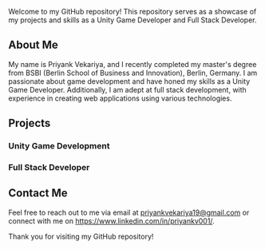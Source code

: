 Welcome to my GitHub repository! This repository serves as a showcase of my projects and skills as a Unity Game Developer and Full Stack Developer.

## About Me

My name is Priyank Vekariya, and I recently completed my master's degree from BSBI (Berlin School of Business and Innovation), Berlin, Germany. I am passionate about game development and have honed my skills as a Unity Game Developer. Additionally, I am adept at full stack development, with experience in creating web applications using various technologies.

## Projects

### Unity Game Development

### Full Stack Developer

## Contact Me

Feel free to reach out to me via email at priyankvekariya19@gmail.com or connect with me on https://www.linkedin.com/in/priyankv001/.

Thank you for visiting my GitHub repository!

